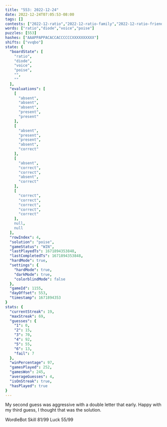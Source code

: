 ```yaml
---
title: "553: 2022-12-24"
date: 2022-12-24T07:05:53-08:00
tags: []
contests: ["2022-12-ratio","2022-12-ratio-family","2022-12-ratio-friends"]
words: ["ratio","diode","voice","poise"]
puzzles: [553]
hashes: ["AAAPPAPPACACCACCCCCCXXXXXXXXXX"]
shifts: ["vvqbo"]
state: {
  "boardState": [
    "ratio",
    "diode",
    "voice",
    "poise",
    "",
    ""
  ],
  "evaluations": [
    [
      "absent",
      "absent",
      "absent",
      "present",
      "present"
    ],
    [
      "absent",
      "present",
      "present",
      "absent",
      "correct"
    ],
    [
      "absent",
      "correct",
      "correct",
      "absent",
      "correct"
    ],
    [
      "correct",
      "correct",
      "correct",
      "correct",
      "correct"
    ],
    null,
    null
  ],
  "rowIndex": 4,
  "solution": "poise",
  "gameStatus": "WIN",
  "lastPlayedTs": 1671894353848,
  "lastCompletedTs": 1671894353848,
  "hardMode": true,
  "settings": {
    "hardMode": true,
    "darkMode": true,
    "colorblindMode": false
  },
  "gameId": 1155,
  "dayOffset": 553,
  "timestamp": 1671894353
}
stats: {
  "currentStreak": 19,
  "maxStreak": 69,
  "guesses": {
    "1": 0,
    "2": 15,
    "3": 70,
    "4": 92,
    "5": 55,
    "6": 13,
    "fail": 7
  },
  "winPercentage": 97,
  "gamesPlayed": 252,
  "gamesWon": 245,
  "averageGuesses": 4,
  "isOnStreak": true,
  "hasPlayed": true
}
---
```

<!-- more -->
My second guess was aggressive with a double letter that early. Happy with my third guess, I thought that was the solution.

WordleBot
Skill 81/99
Luck 55/99
